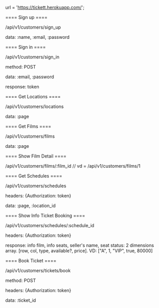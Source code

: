 url = 'https://tickett.herokuapp.com/';

==== Sign up ====

/api/v1/customers/sign_up

data: :name, :email, :password



==== Sign in ====

/api/v1/customers/sign_in

method: POST

data: :email, :password

response: token

==== Get Locations ====

/api/v1/customers/locations

data: :page

==== Get Films ====

/api/v1/customers/films

data: :page


==== Show Film Detail ====

/api/v1/customers/films/:film_id   // vd = /api/v1/customers/films/1


==== Get Schedules ====

/api/v1/customers/schedules

headers: {Authorization: token}

data: :page, :location_id


==== Show Info Ticket Booking ====

/api/v1/customers/schedules/:schedule_id 

headers: {Authorization: token}

response: info film, info seats, seller's name, seat status: 2 dimensions array. [row, col, type, available?, price].
VD: ["A", 1, "VIP", true, 80000]

==== Book Ticket ====

/api/v1/customers/tickets/book

method: POST

headers: {Authorization: token}

data: :ticket_id

